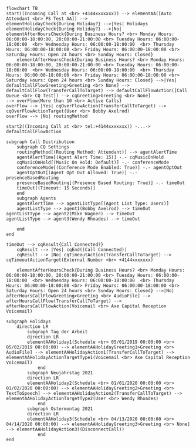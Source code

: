 ﻿```mermaid
flowchart TB
start((Incoming Call at <br> +4144xxxxxxx)) --> elementAA([Auto Attendant <br> PS Test AA]) --> 
elementHolidayCheck{During Holiday?} -->|Yes| Holidays
elementHolidayCheck{During Holiday?} -->|No| elementAfterHoursCheck{During Business Hours? <br> Monday Hours: 06:00:00-18:00:00, 20:00:00-21:00:00 <br> Tuesday Hours: 06:00:00-18:00:00  <br> Wednesday Hours: 06:00:00-18:00:00  <br> Thursday Hours: 06:00:00-18:00:00 <br> Friday Hours: 06:00:00-18:00:00 <br> Saturday Hours: Open 24 hours <br> Sunday Hours: Closed}
    elementAfterHoursCheck{During Business Hours? <br> Monday Hours: 06:00:00-18:00:00, 20:00:00-21:00:00 <br> Tuesday Hours: 06:00:00-18:00:00  <br> Wednesday Hours: 06:00:00-18:00:00  <br> Thursday Hours: 06:00:00-18:00:00 <br> Friday Hours: 06:00:00-18:00:00 <br> Saturday Hours: Open 24 hours <br> Sunday Hours: Closed} -->|Yes| defaultCallFlowGreeting>Greeting <br> None] --> defaultCallFlow(TransferCallToTarget) --> defaultCallFlowAction([Call Queue <br> CQ Test]) --> cqGreeting>Greeting <br> None]
--> overFlow{More than 10 <br> Active Calls}
overFlow --> |Yes| cqOverFlowAction(TransferCallToTarget) --> cqOverFlowActionTarget(User <br> Bobby Axelrod)
overFlow --> |No| routingMethod

start2((Incoming Call at <br> tel:+4144xxxxxxx)) -...-> defaultCallFlowAction

subgraph Call Distribution
    subgraph CQ Settings
    routingMethod[(Routing Method: Attendant)] --> agentAlertTime
    agentAlertTime[(Agent Alert Time: 15)] -.- cqMusicOnHold
    cqMusicOnHold[(Music On Hold: Default)] -.- conferenceMode
    conferenceMode[(Conference Mode Enabled: True)] -.- agentOptOut
    agentOptOut[(Agent Opt Out Allowed: True)] -.- presenceBasedRouting
    presenceBasedRouting[(Presence Based Routing: True)] -.- timeOut
    timeOut[(Timeout: 15 Seconds)]
    end
    subgraph Agents
    agentAlertTime --> agentListType[(Agent List Type: Users)]
    agentListType --> agent1(Bobby Axelrod) --> timeOut
agentListType --> agent2(Mike Wagner) --> timeOut
agentListType --> agent3(Wendy Rhoades) --> timeOut

    end
end

timeOut --> cqResult{Call Connected?}
    cqResult --> |Yes| cqEnd((Call Connected))
    cqResult --> |No| cqTimeoutAction(TransferCallToTarget) --> cqTimeoutActionTarget(External Number <br> +4144xxxxxxx)

    elementAfterHoursCheck{During Business Hours? <br> Monday Hours: 06:00:00-18:00:00, 20:00:00-21:00:00 <br> Tuesday Hours: 06:00:00-18:00:00  <br> Wednesday Hours: 06:00:00-18:00:00  <br> Thursday Hours: 06:00:00-18:00:00 <br> Friday Hours: 06:00:00-18:00:00 <br> Saturday Hours: Open 24 hours <br> Sunday Hours: Closed} -->|No| afterHoursCallFlowGreeting>Greeting <br> AudioFile] --> afterHoursCallFlow(TransferCallToTarget) --> afterHoursCallFlowAction(Voicemail <br> Axe Capital Reception Voicemail)

subgraph Holidays
    direction LR        
        subgraph Tag der Arbeit
        direction LR
        elementAAHoliday1(Schedule <br> 05/01/2019 00:00:00 <br> 05/02/2019 00:00:00) --> elementAAHolidayGreeting1>Greeting <br> AudioFile] --> elementAAHolidayAction1(TransferCallToTarget) --> elementAAHolidayActionTargetType1(Voicemail <br> Axe Capital Reception Voicemail)
            end        
        subgraph Neujahrstag 2021
        direction LR
        elementAAHoliday2(Schedule <br> 01/01/2020 00:00:00 <br> 01/02/2020 00:00:00) --> elementAAHolidayGreeting2>Greeting <br> TextToSpeech] --> elementAAHolidayAction2(TransferCallToTarget) --> elementAAHolidayActionTargetType2(User <br> Wendy Rhoades)
            end        
        subgraph Ostermontag 2021
        direction LR
        elementAAHoliday3(Schedule <br> 04/13/2020 00:00:00 <br> 04/14/2020 00:00:00) --> elementAAHolidayGreeting3>Greeting <br> None] --> elementAAHolidayAction3((DisconnectCall))
            end
end


```
